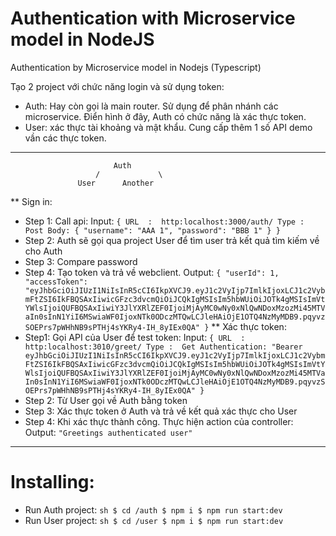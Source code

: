 # Authentication with Microservice model in NodeJS 
Authentication by Microservice model in Nodejs (Typescript)

Tạo 2 project với chức năng login và sử dụng token:
+ Auth: Hay còn gọi là main router. Sử dụng để phân nhánh các microservice. Điển hình ở đây, Auth có chức năng là xác thực token. 
+ User: xác thực tài khoảng và mật khẩu. Cung cấp thêm 1 số API demo vần các thực token. 
 ----------------------------------------------------
                           Auth
                       /             \
                   User      Another

** Sign in:
- Step 1: Call api: 
Input:
``
{
URL  :  http:localhost:3000/auth/
Type :  Post
Body: {
           "username": "AAA 1",
           "password": "BBB 1"
           }
}
``
- Step 2: Auth sẽ gọi qua project User để tìm user trả kết quả tìm kiếm về cho Auth
- Step 3: Compare password
- Step 4: Tạo token và trả về webclient.
Output:
``
{
    "userId": 1,
    "accessToken": "eyJhbGciOiJIUzI1NiIsInR5cCI6IkpXVCJ9.eyJ1c2VyIjp7ImlkIjoxLCJ1c2VybmFtZSI6IkFBQSAxIiwicGFzc3dvcmQiOiJCQkIgMSIsIm5hbWUiOiJOTk4gMSIsImVtYWlsIjoiQUFBQSAxIiwiY3JlYXRlZEF0IjoiMjAyMC0wNy0xNlQwNDoxMzozMi45MTVaIn0sInN1YiI6MSwiaWF0IjoxNTk0ODczMTQwLCJleHAiOjE1OTQ4NzMyMDB9.pqyvzSOEPrs7pWHhNB9sPTHj4sYKRy4-IH_8yIEx0QA"
}
``
** Xác thực token:
- Step1: Gọi API của User để test token:
Input:
``
{
URL  :  http:localhost:3010/greet/
Type :  Get
Authentication: "Bearer eyJhbGciOiJIUzI1NiIsInR5cCI6IkpXVCJ9.eyJ1c2VyIjp7ImlkIjoxLCJ1c2VybmFtZSI6IkFBQSAxIiwicGFzc3dvcmQiOiJCQkIgMSIsIm5hbWUiOiJOTk4gMSIsImVtYWlsIjoiQUFBQSAxIiwiY3JlYXRlZEF0IjoiMjAyMC0wNy0xNlQwNDoxMzozMi45MTVaIn0sInN1YiI6MSwiaWF0IjoxNTk0ODczMTQwLCJleHAiOjE1OTQ4NzMyMDB9.pqyvzSOEPrs7pWHhNB9sPTHj4sYKRy4-IH_8yIEx0QA"
}
``
- Step 2: Từ User gọi về Auth bằng token
- Step 3: Xác thực token ở Auth và trả về kết quả xác thực cho User
- Step 4: Khi xác thực thành công. Thực hiện action của controller:
Output:
``
"Greetings authenticated user"
``
-------------------------------------------------------------------
# Installing:
* Run Auth project:
``sh
$ cd /auth
$ npm i
$ npm run start:dev
``
* Run User project:
``sh
$ cd /user
$ npm i
$ npm run start:dev
``
